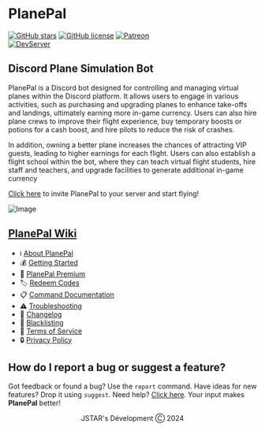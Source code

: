 # PlanePal
[![GitHub stars](https://img.shields.io/github/stars/DevJSTAR/PlanePal.svg?style=social&label=Stars&style=flat)](https://github.com/DevJSTAR/PlanePal/stargazers)
[![GitHub license](https://img.shields.io/github/license/DevJSTAR/PlanePal.svg)](https://github.com/DevJSTAR/PlanePal/blob/master/LICENSE)
[![Patreon](https://img.shields.io/badge/Donate-Patreon-orange.svg)](https://www.patreon.com/jstarsdev) 
<br>
[![DevServer](https://discord.com/api/guilds/1153672454426861598/widget.png?style=shield)](https://discord.gg/GbvXQXHY6Q)
<!-- [![GuildCount](https://img.shields.io/badge/dynamic/json.svg?label=servers&url=https%3A%2F%2Fdiscord.bots.gg%2Fapi%2Fv1%2Fbots%2F240254129333731328&query=%24.guildCount&colorB=71A2B1)](https://discord.bots.gg/bots/240254129333731328) -->

## Discord Plane Simulation Bot
PlanePal is a Discord bot designed for controlling and managing virtual planes within the Discord platform. It allows users to engage in various activities, such as purchasing and upgrading planes to enhance take-offs and landings, ultimately earning more in-game currency. Users can also hire plane crews to improve their flight experience, buy temporary boosts or potions for a cash boost, and hire pilots to reduce the risk of crashes.

In addition, owning a better plane increases the chances of attracting VIP guests, leading to higher earnings for each flight. Users can also establish a flight school within the bot, where they can teach virtual flight students, hire staff and teachers, and upgrade facilities to generate additional in-game currency

[Click here](https://discord.com/api/oauth2/authorize?client_id=1075453827676897362&permissions=689946610753&scope=bot%20applications.commands) to invite PlanePal to your server and start flying!

![Image](https://i.imgur.com/3mS5uAD.png)

## [PlanePal Wiki](https://github.com/DevJSTAR/PlanePal/wiki)
- ℹ [About PlanePal](https://github.com/DevJSTAR/PlanePal/wiki/About-PlanePal)<br>
- 💰 [Getting Started](https://github.com/DevJSTAR/PlanePal/wiki/Getting-Started)<br>
- 🌟 [PlanePal Premium](https://github.com/DevJSTAR/PlanePal/wiki/Premium)<br>
- 🏷 [Redeem Codes](https://github.com/DevJSTAR/PlanePal/wiki/Redeem-Codes)<br>
- 📋 [Command Documentation](https://github.com/DevJSTAR/PlanePal/wiki/Command-Documentation)<br>
- ⚠ [Troubleshooting](https://github.com/DevJSTAR/PlanePal/wiki/Troubleshooting)<br>
- 📢 [Changelog](https://github.com/DevJSTAR/PlanePal/wiki/Changelog)<br>
- 🚩 [Blacklisting](https://github.com/DevJSTAR/PlanePal/wiki/Blacklisting)<br>
- 📄 [Terms of Service](https://github.com/DevJSTAR/PlanePal/wiki/Terms)<br>
- 🔒 [Privacy Policy](https://github.com/DevJSTAR/PlanePal/wiki/Privacy)<br>

## How do I report a bug or suggest a feature?
Got feedback or found a bug? Use the `report` command. Have ideas for new features? Drop it using `suggest`. Need help? [Click here](https://github.com/DevJSTAR/PlanePal/wiki/Troubleshooting). Your input makes **PlanePal** better!

<p align="center">JSTAR's Dévelopment Ⓒ︎ 2024</p>
